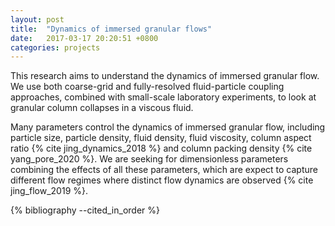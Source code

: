 ```yaml
---
layout: post
title:  "Dynamics of immersed granular flows"
date:   2017-03-17 20:20:51 +0800
categories: projects
---
```


This research aims to understand the dynamics of immersed granular flow. We use both coarse-grid and fully-resolved fluid-particle coupling approaches, combined with small-scale laboratory experiments, to look at granular column collapses in a viscous fluid.

Many parameters control the dynamics of immersed granular flow, including particle size, particle density, fluid density, fluid viscosity, column aspect ratio {% cite jing_dynamics_2018 %} and column packing density {% cite yang_pore_2020 %}. We are seeking for dimensionless parameters combining the effects of all these parameters, which are expect to capture different flow regimes where distinct flow dynamics are observed {% cite jing_flow_2019 %}.

{% bibliography --cited_in_order %}
